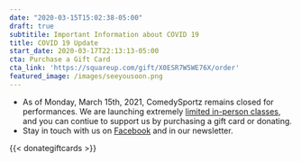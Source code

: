 ```yaml
---
date: "2020-03-15T15:02:38-05:00"
draft: true
subtitile: Important Information about COVID 19
title: COVID 19 Update
start_date: 2020-03-17T22:13:13-05:00
cta: Purchase a Gift Card
cta_link: 'https://squareup.com/gift/X0ESR7W5WE76X/order'
featured_image: /images/seeyousoon.png
---
```

- As of Monday, March 15th, 2021, ComedySportz remains closed for performances. We are launching extremely [limited in-person classes](/training/), and you can contiue to support us by purchasing a gift card or donating.
- Stay in touch with us on [Facebook](https://www.facebook.com/ComedySportzSanAntonio/) and in our newsletter.

{{< donategiftcards >}}
